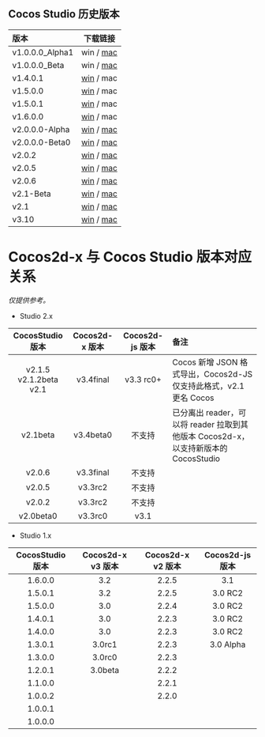 ## Cocos Studio 历史版本
| 版本                                  |                                                            下载链接                                                                                |
| :----------------------------------- | :-----------------------------------------------------------------------------------------------------------------------------------------------: |
| v1.0.0.0_Alpha1                      | win / [mac](http://www.cocos2d-x.org/filedown/CocoStudio_v1.0.0.0_Alpha1.dmg)    |
| v1.0.0.0_Beta                        | win / [mac](http://www.cocos2d-x.org/filedown/CocosStudio_v1.0.0.0_Beta.dmg)     |
| v1.4.0.1                             | [win](http://www.cocos2d-x.org/filedown/CocoStudio_v1.4.0.1.exe)     / mac   |
| v1.5.0.0                             | [win](http://www.cocos2d-x.org/filedown/CocosStudio_v1.5.0.0.exe)    / mac   |
| v1.5.0.1                             | [win](http://www.cocos2d-x.org/filedown/CocosStudio_v1.5.0.1.exe)    / mac   |
| v1.6.0.0                             | [win](http://www.cocos2d-x.org/filedown/CocosStudio_v1.6.0.0.exe)    / mac   |
| v2.0.0.0-Alpha                       | [win](http://www.cocos2d-x.org/filedown/CocosStudioForWin_v2.0.0.0_Alpha.exe) /  [mac](http://www.cocos2d-x.org/filedown/CocosStudioForMac-2.0.0.0-Alpha.dmg)  |
| v2.0.0.0-Beta0                       | [win](http://www.cocos2d-x.org/filedown/CocosStudioForWin-2.0.0.0-Beta0.exe)  /  [mac](http://www.cocos2d-x.org/filedown/CocosStudioForMac-v2.0.0.0-Beta0.dmg) |
| v2.0.2                               | [win](http://www.cocos2d-x.org/filedown/CocosStudioForWin-v2.0.2.exe)         /  [mac](http://www.cocos2d-x.org/filedown/CocosStudioForMac-v2.0.2.dmg)         |
| v2.0.5                               | [win](http://www.cocos2d-x.org/filedown/CocosStudioForWin-v2.0.5.exe)         /  [mac](http://www.cocos2d-x.org/filedown/CocosStudioForMac-v2.0.5.dmg)         |
| v2.0.6                               | [win](http://www.cocos2d-x.org/filedown/CocosStudioForWin-v2.0.6.exe)         /  [mac](http://www.cocos2d-x.org/filedown/CocosStudioForMac-v2.0.6.dmg)         |
| v2.1-Beta                            | [win](http://www.cocos2d-x.org/filedown/CocosStudioForWin-v2.1-Beta.exe)      /  [mac](http://www.cocos2d-x.org/filedown/CocosStudioForMac-v2.1-Beta.dmg)      |
| v2.1                                 | [win](http://www.cocos2d-x.org/filedown/CocosStudioForWin-v2.1.exe)           /  [mac](http://www.cocos2d-x.org/filedown/CocosStudioForMac-v2.1.dmg)           |
| v3.10                                | [win](http://cocos2d-x.org/filedown/CocosForWin-v3.10.exe)                    /  [mac](http://cocos2d-x.org/filedown/CocosForMac-v3.10.dmg)                |


# Cocos2d-x 与 Cocos Studio 版本对应关系

_仅提供参考。_

- Studio 2.x

|       CocosStudio 版本       | Cocos2d-x 版本 | Cocos2d-js 版本 | 备注                                                                                |
| :--------------------------: | :------------: | :-------------: | :---------------------------------------------------------------------------------- |
| v2.1.5<br>v2.1.2beta<br>v2.1 |   v3.4final    |    v3.3 rc0+    | Cocos 新增 JSON 格式导出，Cocos2d-JS 仅支持此格式，v2.1 更名 Cocos                  |
|           v2.1beta           |   v3.4beta0    |     不支持      | 已分离出 reader，可以将 reader 拉取到其他版本 Cocos2d-x，以支持新版本的 CocosStudio |
|            v2.0.6            |   v3.3final    |     不支持      |
|            v2.0.5            |    v3.3rc2     |     不支持      |
|            v2.0.2            |    v3.3rc2     |     不支持      |
|          v2.0beta0           |    v3.3rc0     |      v3.1       |

- Studio 1.x

| CocosStudio 版本 | Cocos2d-x v3 版本 | Cocos2d-x v2 版本 | Cocos2d-js 版本 |
| :--------------: | :---------------: | :---------------: | :-------------: |
|     1.6.0.0      |        3.2        |       2.2.5       |       3.1       |
|     1.5.0.1      |        3.2        |       2.2.5       |     3.0 RC2     |
|     1.5.0.0      |        3.0        |       2.2.4       |     3.0 RC2     |
|     1.4.0.1      |        3.0        |       2.2.3       |     3.0 RC2     |
|     1.4.0.0      |        3.0        |       2.2.3       |     3.0 RC2     |
|     1.3.0.1      |      3.0rc1       |       2.2.3       |    3.0 Alpha    |
|     1.3.0.0      |      3.0rc0       |       2.2.3       |
|     1.2.0.1      |      3.0beta      |       2.2.2       |
|     1.1.0.0      |                   |       2.2.1       |
|     1.0.0.2      |                   |       2.2.0       |
|     1.0.0.1      |
|     1.0.0.0      |
